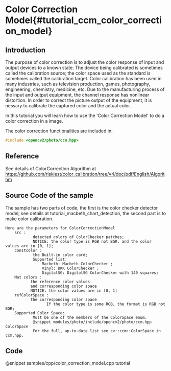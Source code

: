 Color Correction Model{#tutorial_ccm_color_correction_model}
===========================

Introduction
----

The purpose of color correction is to adjust the color response of input and output devices to a known state. The device being calibrated is sometimes called the calibration source; the color space used as the standard is sometimes called the calibration target. Color calibration has been used in many industries, such as television production, games, photography, engineering, chemistry, medicine, etc. Due to the manufacturing process of the input and output equipment, the channel response has nonlinear distortion. In order to correct the picture output of the equipment, it is nessary to calibrate the captured color and the actual color.

In this tutorial you will learn how to use the 'Color Correction Model' to do a color correction in a image.

The color correction functionalities are included in:
```cpp
#include <opencv2/photo/ccm.hpp>
```

Reference
----

See details of ColorCorrection Algorithm at https://github.com/riskiest/color_calibration/tree/v4/doc/pdf/English/Algorithm

Source Code of the sample
-----------

The sample has two parts of code, the first is the color checker detector model, see details at tutorial_macbeth_chart_detection, the second part is to make color calibration.

```
Here are the parameters for ColorCorrectionModel
    src :
            detected colors of ColorChecker patches;
            NOTICE: the color type is RGB not BGR, and the color values are in [0, 1];
    constcolor :
            the Built-in color card;
            Supported list:
                Macbeth: Macbeth ColorChecker ;
                Vinyl: DKK ColorChecker ;
                DigitalSG: DigitalSG ColorChecker with 140 squares;
    Mat colors :
           the reference color values
           and corresponding color space
           NOTICE: the color values are in [0, 1]
    refColorSpace :
           the corresponding color space
                  If the color type is some RGB, the format is RGB not BGR;
    Supported Color Space:
            Must be one of the members of the ColorSpace enum.
            @snippet modules/photo/include/opencv2/photo/ccm.hpp ColorSpace
            For the full, up-to-date list see cv::ccm::ColorSpace in ccm.hpp.
```


## Code

@snippet samples/cpp/color_correction_model.cpp tutorial
